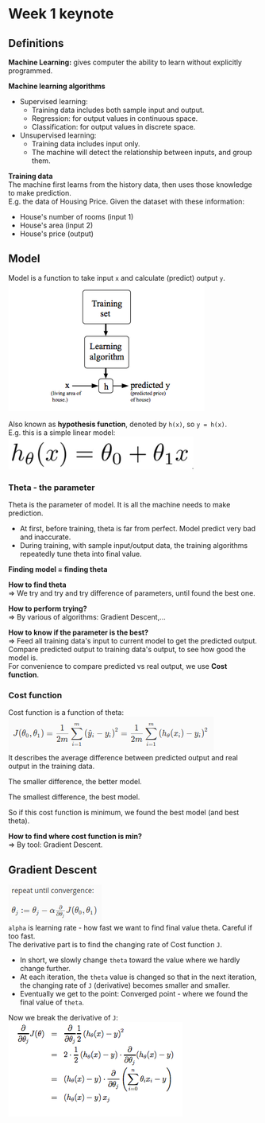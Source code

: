 # Week 1 keynote

## Definitions

**Machine Learning:** gives computer the ability to learn without explicitly programmed.  

**Machine learning algorithms**  
  - Supervised learning:  
    - Training data includes both sample input and output.  
    - Regression: for output values in continuous space.  
    - Classification: for output values in discrete space.  
  - Unsupervised learning:  
    - Training data includes input only.  
    - The machine will detect the relationship between inputs, and group them.  

**Training data**  
The machine first learns from the history data, then uses those knowledge to make
prediction.  
E.g. the data of Housing Price. Given the dataset with these information:  
  - House's number of rooms (input 1)  
  - House's area (input 2)  
  - House's price (output)  

## Model

Model is a function to take input `x` and calculate (predict) output `y`.  
![](model-representation.png)

Also known as **hypothesis function**, denoted by `h(x)`, so `y = h(x)`.  
E.g. this is a simple linear model:  
![](hypothesis-function.png)  

### Theta - the parameter  
Theta is the parameter of model. It is all the machine needs to make prediction.  
  - At first, before training, theta is far from perfect. Model predict very bad and inaccurate.  
  - During training, with sample input/output data, the training algorithms repeatedly
tune theta into final value.  

**Finding model = finding theta**  

**How to find theta**  
=> We try and try and try difference of parameters, until found the best one.  

**How to perform trying?**  
=> By various of algorithms: Gradient Descent,...

**How to know if the parameter is the best?**  
=> Feed all training data's input to current model to get the predicted output.
Compare predicted output to training data's output, to see how good the model is.  
For convenience to compare predicted vs real output, we use **Cost function**.

### Cost function  
Cost function is a function of theta:  
![](cost-function.png)  
It describes the average difference between predicted output and real
output in the training data.

The smaller difference, the better model.

The smallest difference, the best model.

So if this cost function is minimum, we found the best model (and best theta).

**How to find where cost function is min?**  
=> By tool: Gradient Descent.

## Gradient Descent

![](gradient-descent.png)  
`alpha` is learning rate - how fast we want to find final value theta. Careful if too fast.  
The derivative part is to find the changing rate of Cost function `J`.  

  - In short, we slowly change `theta` toward the value where we hardly change further.  
  - At each iteration, the `theta` value is changed so that in the next iteration, the
changing rate of `J` (derivative) becomes smaller and smaller.  
  - Eventually we get to the point: Converged point - where we found the final value of `theta`.

Now we break the derivative of `J`:  
![](derivative-j.png)  
